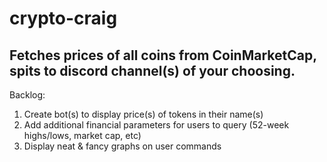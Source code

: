 # crypto-craig

## Fetches prices of all coins from CoinMarketCap, spits to discord channel(s) of your choosing.

Backlog:
1. Create bot(s) to display price(s) of tokens in their name(s)
2. Add additional financial parameters for users to query (52-week highs/lows, market cap, etc)
3. Display neat & fancy graphs on user commands
